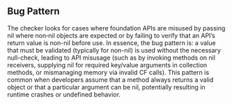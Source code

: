 ## Bug Pattern

The checker looks for cases where foundation APIs are misused by passing nil where non‐nil objects are expected or by failing to verify that an API’s return value is non-nil before use. In essence, the bug pattern is: a value that must be validated (typically for non-nil) is used without the necessary null-check, leading to API misusage (such as by invoking methods on nil receivers, supplying nil for required key/value arguments in collection methods, or mismanaging memory via invalid CF calls). This pattern is common when developers assume that a method always returns a valid object or that a particular argument can be nil, potentially resulting in runtime crashes or undefined behavior.